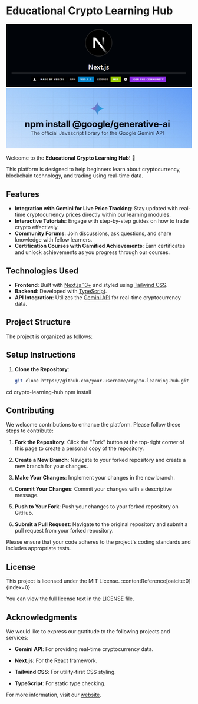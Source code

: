 # Educational Crypto Learning Hub

![Educational Crypto Learning Hub](nextjs.png)
![Educational Crypto Learning Hub](googleapi.png)


Welcome to the **Educational Crypto Learning Hub**! 🚀

This platform is designed to help beginners learn about cryptocurrency, blockchain technology, and trading using real-time data.

## Features

- **Integration with Gemini for Live Price Tracking**: Stay updated with real-time cryptocurrency prices directly within our learning modules.
- **Interactive Tutorials**: Engage with step-by-step guides on how to trade crypto effectively.
- **Community Forums**: Join discussions, ask questions, and share knowledge with fellow learners.
- **Certification Courses with Gamified Achievements**: Earn certificates and unlock achievements as you progress through our courses.

## Technologies Used

- **Frontend**: Built with [Next.js 13+](https://nextjs.org/) and styled using [Tailwind CSS](https://tailwindcss.com/).
- **Backend**: Developed with [TypeScript](https://www.typescriptlang.org/).
- **API Integration**: Utilizes the [Gemini API](https://docs.gemini.com/rest-api/) for real-time cryptocurrency data.

## Project Structure

The project is organized as follows:


## Setup Instructions

1. **Clone the Repository**:

   ```bash
   git clone https://github.com/your-username/crypto-learning-hub.git


cd crypto-learning-hub
npm install



## Contributing

We welcome contributions to enhance the platform. Please follow these steps to contribute:

1. **Fork the Repository**: Click the "Fork" button at the top-right corner of this page to create a personal copy of the repository.

2. **Create a New Branch**: Navigate to your forked repository and create a new branch for your changes.

3. **Make Your Changes**: Implement your changes in the new branch.

4. **Commit Your Changes**: Commit your changes with a descriptive message.

5. **Push to Your Fork**: Push your changes to your forked repository on GitHub.

6. **Submit a Pull Request**: Navigate to the original repository and submit a pull request from your forked repository.

Please ensure that your code adheres to the project's coding standards and includes appropriate tests.

## License

This project is licensed under the MIT License. :contentReference[oaicite:0]{index=0}

You can view the full license text in the [LICENSE](LICENSE) file.

## Acknowledgments

We would like to express our gratitude to the following projects and services:

- **Gemini API**: For providing real-time cryptocurrency data.

- **Next.js**: For the React framework.

- **Tailwind CSS**: For utility-first CSS styling.

- **TypeScript**: For static type checking.

For more information, visit our [website](https://crypto-learning-hub.com).
